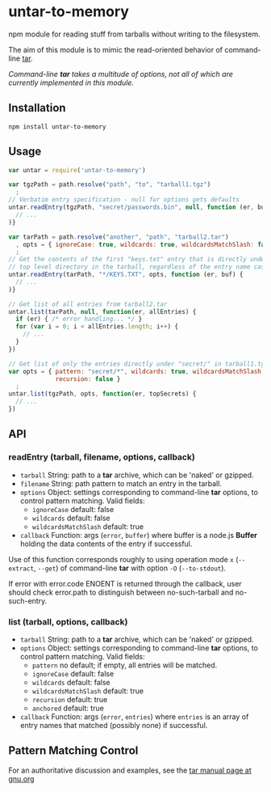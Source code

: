 # untar-to-memory
npm module for reading stuff from tarballs without writing to the filesystem.

The aim of this module is to mimic the read-oriented behavior of command-line
[tar](http://www.gnu.org/software/tar/manual/tar.html).

_Command-line **tar** takes a multitude of options, not all of which are currently
implemented in this module._

## Installation

    npm install untar-to-memory

## Usage

```js
var untar = require('untar-to-memory')

var tgzPath = path.resolve("path", "to", "tarball1.tgz")
  ;
// Verbatim entry specification - null for options gets defaults
untar.readEntry(tgzPath, "secret/passwords.bin", null, function (er, buf) {
  // ...
)}

var tarPath = path.resolve("another", "path", "tarball2.tar")
  , opts = { ignoreCase: true, wildcards: true, wildcardsMatchSlash: false }
  ;
// Get the contents of the first "keys.txt" entry that is directly under a
// top level directory in the tarball, regardless of the entry name case:
untar.readEntry(tarPath, "*/KEYS.TXT", opts, function (er, buf) {
  // ...
)}

// Get list of all entries from tarball2.tar
untar.list(tarPath, null, function(er, allEntries) {
  if (er) { /* error handling... */ }
  for (var i = 0; i < allEntries.length; i++) {
    // ...
  }
})

// Get list of only the entries directly under "secret/" in tarball1.tgz
var opts = { pattern: "secret/*", wildcards: true, wildcardsMatchSlash: false,
             recursion: false }
  ;
untar.list(tgzPath, opts, function(er, topSecrets) {
  // ...
})

```

## API

### readEntry (tarball, filename, options, callback)

* `tarball` String: path to a **tar** archive, which can be 'naked' or gzipped.
* `filename` String: path pattern to match an entry in the tarball.
* `options` Object: settings corresponding to command-line **tar** options,
  to control pattern matching. Valid fields:
  + `ignoreCase` default: false
  + `wildcards` default: false
  + `wildcardsMatchSlash` default: true
* `callback` Function: args (`error`, `buffer`) where buffer is a node.js **Buffer**
  holding the data contents of the entry if successful.

Use of this function corresponds roughly to using operation mode `x`
(`--extract`, `--get`) of command-line **tar** with option `-O` (`--to-stdout`).

If error with error.code ENOENT is returned through the callback, user should
check error.path to distinguish between no-such-tarball and no-such-entry.

### list (tarball, options, callback)

* `tarball` String: path to a **tar** archive, which can be 'naked' or gzipped.
* `options` Object: settings corresponding to command-line **tar** options,
  to control pattern matching. Valid fields:
  + `pattern` no default; if empty, all entries will be matched.
  + `ignoreCase` default: false
  + `wildcards` default: false
  + `wildcardsMatchSlash` default: true
  + `recursion` default: true
  + `anchored` default: true
* `callback` Function: args (`error`, `entries`) where `entries` is an array of
  entry names that matched (possibly none) if successful.

## Pattern Matching Control

For an authoritative discussion and examples, see the
[tar manual page at gnu.org](https://www.gnu.org/software/tar/manual/html_node/controlling-pattern_002dmatching.html)

